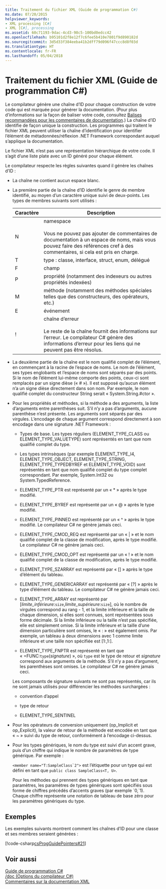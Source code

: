 ```yaml
---
title: Traitement du fichier XML (Guide de programmation C#)
ms.date: 07/20/2015
helpviewer_keywords:
- XML processing [C#]
- XML [C#], processing
ms.assetid: 60c71193-9dac-4cd3-98c5-100bd0edcc42
ms.openlocfilehash: b95101d2f8e12f7c6fee5b410e7801f9d890182d
ms.sourcegitcommit: 3d5d33f384eeba41b2dff79d096f47ccc8d8f03d
ms.translationtype: HT
ms.contentlocale: fr-FR
ms.lasthandoff: 05/04/2018
---
```

# <a name="processing-the-xml-file-c-programming-guide"></a>Traitement du fichier XML (Guide de programmation C#)
Le compilateur génère une chaîne d’ID pour chaque construction de votre code qui est marquée pour générer la documentation. (Pour plus d’informations sur la façon de baliser votre code, consultez [Balises recommandées pour les commentaires de documentation](../../../csharp/programming-guide/xmldoc/recommended-tags-for-documentation-comments.md).) La chaîne d’ID identifie de façon unique la construction. Les programmes qui traitent le fichier XML peuvent utiliser la chaîne d’identification pour identifier l’élément de métadonnées/réflexion .NET Framework correspondant auquel s’applique la documentation.  
  
 Le fichier XML n’est pas une représentation hiérarchique de votre code. Il s’agit d’une liste plate avec un ID généré pour chaque élément.  
  
 Le compilateur respecte les règles suivantes quand il génère les chaînes d’ID :  
  
-   La chaîne ne contient aucun espace blanc.  
  
-   La première partie de la chaîne d’ID identifie le genre de membre identifié, au moyen d’un caractère unique suivi de deux-points. Les types de membres suivants sont utilisés :  
  
    |Caractère|Description|  
    |---------------|-----------------|  
    |N|namespace<br /><br /> Vous ne pouvez pas ajouter de commentaires de documentation à un espace de noms, mais vous pouvez faire des références cref à des commentaires, si cela est pris en charge.|  
    |T|type : classe, interface, struct, enum, délégué|  
    |F|champ|  
    |P|propriété (notamment des indexeurs ou autres propriétés indexées)|  
    |M|méthode (notamment des méthodes spéciales telles que des constructeurs, des opérateurs, etc.)|  
    |E|événement|  
    |!|chaîne d’erreur<br /><br /> Le reste de la chaîne fournit des informations sur l’erreur. Le compilateur C# génère des informations d’erreur pour les liens qui ne peuvent pas être résolus.|  
  
-   La deuxième partie de la chaîne est le nom qualifié complet de l’élément, en commençant à la racine de l’espace de noms. Le nom de l’élément, ses types englobants et l’espace de noms sont séparés par des points. Si le nom de l’élément lui-même comporte des points, ceux-ci sont remplacés par un signe dièse (« # »). Il est supposé qu’aucun élément n’a un signe dièse directement dans son nom. Par exemple, le nom qualifié complet du constructeur String serait « System.String.#ctor ».  
  
-   Pour les propriétés et méthodes, si la méthode a des arguments, la liste d’arguments entre parenthèses suit. S’il n’y a pas d’arguments, aucune parenthèse n’est présente. Les arguments sont séparés par des virgules. L’encodage de chaque argument correspond directement à son encodage dans une signature .NET Framework :  
  
    -   Types de base. Les types réguliers (ELEMENT_TYPE_CLASS ou ELEMENT_TYPE_VALUETYPE) sont représentés en tant que nom qualifié complet du type.  
  
    -   Les types intrinsèques (par exemple ELEMENT_TYPE_I4, ELEMENT_TYPE_OBJECT, ELEMENT_TYPE_STRING, ELEMENT_TYPE_TYPEDBYREF et ELEMENT_TYPE_VOID) sont représentés en tant que nom qualifié complet du type complet correspondant. Par exemple, System.Int32 ou System.TypedReference.  
  
    -   ELEMENT_TYPE_PTR est représenté par un « * » après le type modifié.  
  
    -   ELEMENT_TYPE_BYREF est représenté par un « @ » après le type modifié.  
  
    -   ELEMENT_TYPE_PINNED est représenté par un « ^ » après le type modifié. Le compilateur C# ne génère jamais ceci.  
  
    -   ELEMENT_TYPE_CMOD_REQ est représenté par un « &#124; » et le nom qualifié complet de la classe de modification, après le type modifié. Le compilateur C# ne génère jamais ceci.  
  
    -   ELEMENT_TYPE_CMOD_OPT est représenté par un « ! » et le nom qualifié complet de la classe de modification, après le type modifié.  
  
    -   ELEMENT_TYPE_SZARRAY est représenté par « [] » après le type d’élément du tableau.  
  
    -   ELEMENT_TYPE_GENERICARRAY est représenté par « [?] » après le type d’élément du tableau. Le compilateur C# ne génère jamais ceci.  
  
    -   ELEMENT_TYPE_ARRAY est représenté par [*limite_inférieure*:`size`,*limite_supérieure*:`size`], où le nombre de virgules correspond au rang - 1, et la limite inférieure et la taille de chaque dimension, si elles sont connues, sont représentées sous forme décimale. Si la limite inférieure ou la taille n’est pas spécifiée, elle est simplement omise. Si la limite inférieure et la taille d’une dimension particulière sont omises, le « : » est également omis. Par exemple, un tableau à deux dimensions avec 1 comme limite inférieure et une taille non spécifiée est [1:,1:].  
  
    -   ELEMENT_TYPE_FNPTR est représenté en tant que « =FUNC:`type`(*signature*) », où `type` est le type de retour et *signature* correspond aux arguments de la méthode. S’il n’y a pas d’argument, les parenthèses sont omises. Le compilateur C# ne génère jamais ceci.  
  
     Les composants de signature suivants ne sont pas représentés, car ils ne sont jamais utilisés pour différencier les méthodes surchargées :  
  
    -   convention d’appel  
  
    -   type de retour  
  
    -   ELEMENT_TYPE_SENTINEL  
  
-   Pour les opérateurs de conversion uniquement (op_Implicit et op_Explicit), la valeur de retour de la méthode est encodée en tant que « ~ » suivi du type de retour, conformément à l’encodage ci-dessus.  
  
-   Pour les types génériques, le nom du type est suivi d’un accent grave, puis d’un chiffre qui indique le nombre de paramètres de type générique.  Par exemple :  
  
     ``<member name="T:SampleClass`2">`` est l’étiquette pour un type qui est défini en tant que `public class SampleClass<T, U>`.  
  
     Pour les méthodes qui prennent des types génériques en tant que paramètres, les paramètres de types génériques sont spécifiés sous forme de chiffres précédés d’accents graves (par exemple \`0,`1).  Chaque chiffre représente une notation de tableau de base zéro pour les paramètres génériques du type.  
  
## <a name="examples"></a>Exemples  
 Les exemples suivants montrent comment les chaînes d’ID pour une classe et ses membres seraient générées :  
  
 [!code-csharp[csProgGuidePointers#21](../../../csharp/programming-guide/unsafe-code-pointers/codesnippet/CSharp/processing-the-xml-file_1.cs)]  
  
## <a name="see-also"></a>Voir aussi  
 [Guide de programmation C#](../../../csharp/programming-guide/index.md)  
 [/doc (Options du compilateur C#)](../../../csharp/language-reference/compiler-options/doc-compiler-option.md)  
 [Commentaires sur la documentation XML](../../../csharp/programming-guide/xmldoc/xml-documentation-comments.md)
